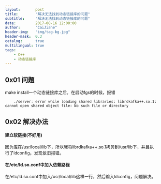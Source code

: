 ```yaml
---
layout:       post
title:        "解决无法找到动态链接库的问题"
subtitle:     "解决无法找到动态链接库的问题"
date:         2017-08-16 12:00:00
author:       "CaiJiahe"
header-img:   "img/tag-bg.jpg"
header-mask:  0.3
catalog:      true
multilingual: true
tags:
    - C++
    - 动态链接库
---
```


## 0x01 问题
make install一个动态链接库之后，在启动fgs的时候，报错

		./server: error while loading shared libraries: librdkafka++.so.1: cannot open shared object file: No such file or directory
		
		
## 0x02 解决办法

#### 建立软链接(不好用)
因为库在/usr/local/lib下，所以我将librdkafka++.so.1拷贝到/usr/lib下，并且执行了ldconfig，发现依旧报错。

#### 在/etc/ld.so.conf中加入依赖路径
在/etc/ld.so.conf中加入/usr/local/lib这样一行，然后输入ldconfig，问题解决。
